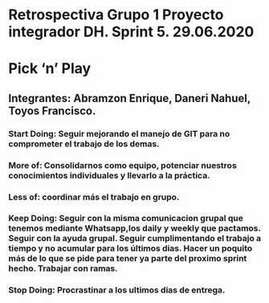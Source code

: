 # Retrospectiva Grupo 1 Proyecto integrador DH. Sprint 5. 29.06.2020

# Pick ‘n’ Play

## Integrantes: Abramzon Enrique, Daneri Nahuel, Toyos Francisco.

### Start Doing: Seguir mejorando el manejo de GIT para no comprometer el trabajo de los demas. 
### More of: Consolidarnos como equipo, potenciar nuestros conocimientos individuales y llevarlo a la práctica.
### Less of: coordinar más el trabajo en grupo.
### Keep Doing: Seguir con la misma comunicacion grupal que tenemos mediante Whatsapp,los daily y weekly que pactamos. Seguir con la ayuda grupal. Seguir cumplimentando el trabajo a tiempo y no acumular para los últimos dias. Hacer un poquito más de lo que se pide para tener ya parte del proximo sprint hecho. Trabajar con ramas. 
### Stop Doing: Procrastinar a los ultimos dias de entrega.

